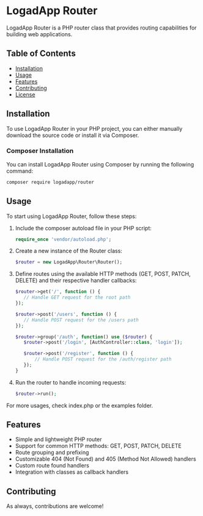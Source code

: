 # LogadApp Router

LogadApp Router is a PHP router class that provides routing capabilities for building web applications.

## Table of Contents

- [Installation](#installation)
- [Usage](#usage)
- [Features](#features)
- [Contributing](#contributing)
- [License](#license)

## Installation

To use LogadApp Router in your PHP project, you can either manually download the source code or install it via Composer.

###  Composer Installation
You can install LogadApp Router using Composer by running the following command:

   ```bash
   composer require logadapp/router
```

## Usage
To start using LogadApp Router, follow these steps:

1. Include the composer autoload file in your PHP script:

    ```php
   require_once 'vendor/autoload.php';
   ```

2. Create a new instance of the Router class:
    ```php
   $router = new LogadApp\Router\Router();
    ```

3. Define routes using the available HTTP methods (GET, POST, PATCH, DELETE) and their respective handler callbacks:

    ```php
   $router->get('/', function () {
       // Handle GET request for the root path
   });

   $router->post('/users', function () {
       // Handle POST request for the /users path
   });
   
   $router->group('/auth', function() use ($router) {
       $router->post('/login', [AuthController::class, 'login']);
   
       $router->post('/register', function () {
           // Handle POST request for the /auth/register path
       });
   }
   ```

4. Run the router to handle incoming requests:
    ```php
   $router->run();
   ```
   
For more usages, check index.php or the examples folder.

## Features
- Simple and lightweight PHP router
- Support for common HTTP methods: GET, POST, PATCH, DELETE
- Route grouping and prefixing
- Customizable 404 (Not Found) and 405 (Method Not Allowed) handlers
- Custom route found handlers
- Integration with classes as callback handlers


## Contributing
As always, contributions are welcome!
